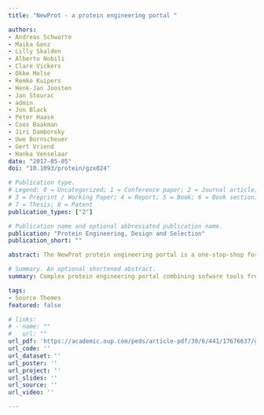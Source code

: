 ```yaml
---
title: "NewProt - a protein engineering portal "

authors:
- Andreas Schwarte
- Maika Genz
- Lilly Skalden
- Alberto Nobili
- Clare Vickers
- Okke Melse
- Remko Kuipers
- Henk-Jan Joosten
- Jan Stourac
- admin
- Jon Black
- Peter Haase
- Coos Baakman
- Jiri Damborsky
- Uwe Bornscheuer
- Gert Vriend
- Hanka Venselaar
date: "2017-05-05"
doi: "10.1093/protein/gzx024"

# Publication type.
# Legend: 0 = Uncategorized; 1 = Conference paper; 2 = Journal article;
# 3 = Preprint / Working Paper; 4 = Report; 5 = Book; 6 = Book section;
# 7 = Thesis; 8 = Patent
publication_types: ["2"]

# Publication name and optional abbreviated publication name.
publication: "Protein Engineering, Design and Selection"
publication_short: ""

abstract: The NewProt protein engineering portal is a one-stop-shop for in silico protein engineering. It gives access to a large number of servers that compute a wide variety of protein structure characteristics supporting work on the modification of proteins through the introduction of (multiple) point mutations. The results can be inspected through multiple visualizers. The HOPE software is included to indicate mutations with possible undesired side effects. The Hotspot Wizard software is embedded for the design of mutations that modify a proteins’ activity, specificity, or stability. The NewProt portal is freely accessible at [http://newprot.cmbi.umcn.nl](http://newprot.cmbi.umcn.nl) and [http://newprot.fluidops.net](http://newprot.fluidops.net).

# Summary. An optional shortened abstract.
summary: Complex protein engineering portal combining sofware tools from multiple consortia members.

tags:
- Source Themes
featured: false

# links:
# - name: ""
#   url: ""
url_pdf: 'https://academic.oup.com/peds/article-pdf/30/6/441/17676637/gzx024.pdf'
url_code: ''
url_dataset: ''
url_poster: ''
url_project: ''
url_slides: ''
url_source: ''
url_video: ''

---
```

